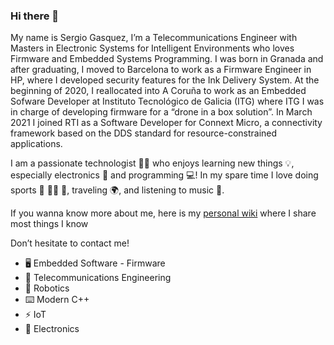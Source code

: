 ### Hi there 👋

My name is Sergio Gasquez, I’m a Telecommunications Engineer with Masters in Electronic Systems for Intelligent Environments who loves Firmware and Embedded Systems Programming. I was born in Granada and after graduating, I moved to Barcelona to work as a Firmware Engineer in HP, where I developed security features for the Ink Delivery System. At the beginning of 2020, I reallocated into A Coruña to work as an Embedded Sofware Developer at Instituto Tecnológico de Galicia (ITG) where ITG I was in charge of developing firmware for a “drone in a box solution”. In March 2021 I joined RTI as a Software Developer for Connext Micro, a connectivity framework based on the DDS standard for resource-constrained applications.

I am a passionate technologist 👨‍💻 who enjoys learning new things 💡, especially electronics 🤖 and programming 💻! In my spare time I love doing sports 🧗 🏊‍♂️ 🥾, traveling 🌍, and listening to music 🤟.

If you wanna know more about me, here is my [personal wiki](https://sergiogasquez.notion.site/Personal-Wiki-0d2f9be521094316aa12fcbbc5d20fab) where I share most things I know

Don’t hesitate to contact me! 

- 🖥️ Embedded Software - Firmware 
- 📡 Telecommunications Engineering 
- 🤖 Robotics 
- ⌨️ Modern C++
- ⚡️ IoT 
- 🔌 Electronics 
